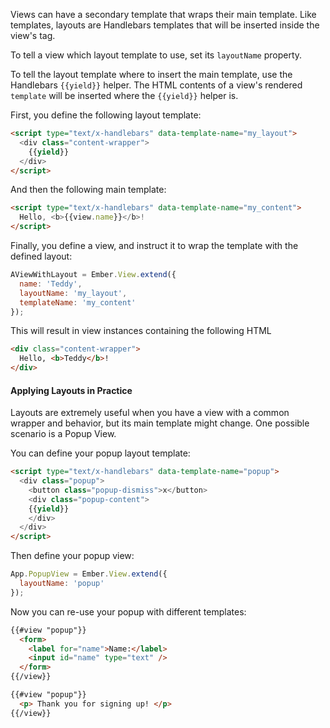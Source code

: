 Views can have a secondary template that wraps their main template. Like templates,
layouts are Handlebars templates that will be inserted inside the
view's tag.

To tell a view which layout template to use, set its `layoutName` property.

To tell the layout template where to insert the main template, use the Handlebars `{{yield}}` helper.
The HTML contents of a view's rendered `template` will be inserted where the `{{yield}}` helper is.

First, you define the following layout template:

```html
<script type="text/x-handlebars" data-template-name="my_layout">
  <div class="content-wrapper">
    {{yield}}
  </div>
</script>
```

And then the following main template:

```html
<script type="text/x-handlebars" data-template-name="my_content">
  Hello, <b>{{view.name}}</b>!
</script>
```

Finally, you define a view, and instruct it to wrap the template with the defined layout:

```javascript
AViewWithLayout = Ember.View.extend({
  name: 'Teddy',
  layoutName: 'my_layout',
  templateName: 'my_content'
});
```

This will result in view instances containing the following HTML

```html
<div class="content-wrapper">
  Hello, <b>Teddy</b>!
</div>
```

#### Applying Layouts in Practice

Layouts are extremely useful when you have a view with a common wrapper and behavior, but its main template might change.
One possible scenario is a Popup View.

You can define your popup layout template:

```html
<script type="text/x-handlebars" data-template-name="popup">
  <div class="popup">
    <button class="popup-dismiss">x</button>
    <div class="popup-content">
    {{yield}}
    </div>
  </div>
</script>
```

Then define your popup view:

```javascript
App.PopupView = Ember.View.extend({
  layoutName: 'popup'
});
```

Now you can re-use your popup with different templates:

```html
{{#view "popup"}}
  <form>
    <label for="name">Name:</label>
    <input id="name" type="text" />
  </form>
{{/view}}

{{#view "popup"}}
  <p> Thank you for signing up! </p>
{{/view}}
```
